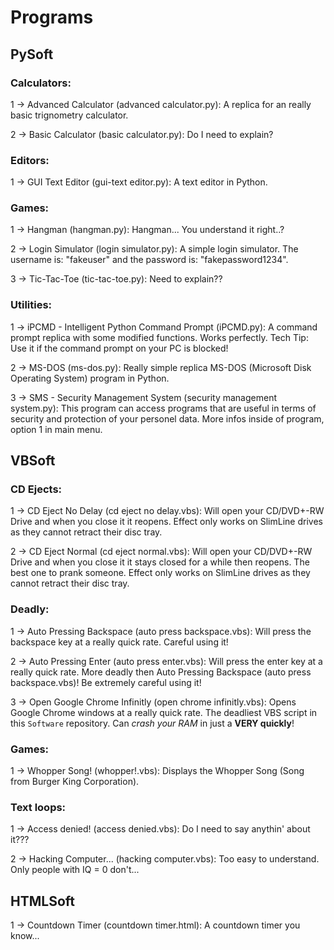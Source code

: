 # Programs

## PySoft
### Calculators:

1 -> Advanced Calculator (advanced calculator.py): A replica for an really basic trignometry calculator.

2 -> Basic Calculator (basic calculator.py): Do I need to explain?

### Editors:

1 -> GUI Text Editor (gui-text editor.py): A text editor in Python.

### Games:

1 -> Hangman (hangman.py): Hangman... You understand it right..?

2 -> Login Simulator (login simulator.py): A simple login simulator. The username is: "fakeuser" and the password is: "fakepassword1234".

3 -> Tic-Tac-Toe (tic-tac-toe.py): Need to explain??

### Utilities:

1 -> iPCMD - Intelligent Python Command Prompt (iPCMD.py): A command prompt replica with some modified functions. Works perfectly. Tech Tip: Use it if the command prompt on your PC is blocked!

2 -> MS-DOS (ms-dos.py): Really simple replica MS-DOS (Microsoft Disk Operating System) program in Python.

3 -> SMS - Security Management System (security management system.py): This program can access programs that are useful in terms of security and protection of your personel data. More infos inside of program, option 1 in main menu.

## VBSoft

### CD Ejects:

1 -> CD Eject No Delay (cd eject no delay.vbs): Will open your CD/DVD+-RW Drive and when you close it it reopens. Effect only works on SlimLine drives as they cannot retract their disc tray.

2 -> CD Eject Normal (cd eject normal.vbs): Will open your CD/DVD+-RW Drive and when you close it it stays closed for a while then reopens. The best one to prank someone. Effect only works on SlimLine drives as they cannot retract their disc tray.

### Deadly:

1 -> Auto Pressing Backspace (auto press backspace.vbs): Will press the backspace key at a really quick rate. Careful using it!

2 -> Auto Pressing Enter (auto press enter.vbs): Will press the enter key at a really quick rate. More deadly then Auto Pressing Backspace (auto press backspace.vbs)! Be extremely careful using it!

3 -> Open Google Chrome Infinitly (open chrome infinitly.vbs): Opens Google Chrome windows at a really quick rate. The deadliest VBS script in this `Software` repository. Can *crash your RAM* in just a **VERY quickly**!

### Games:

1 -> Whopper Song! (whopper!.vbs): Displays the Whopper Song (Song from Burger King Corporation).

### Text loops:

1 -> Access denied! (access denied.vbs): Do I need to say anythin' about it???

2 -> Hacking Computer... (hacking computer.vbs): Too easy to understand. Only people with IQ = 0 don't...

## HTMLSoft

1 -> Countdown Timer (countdown timer.html): A countdown timer you know...
